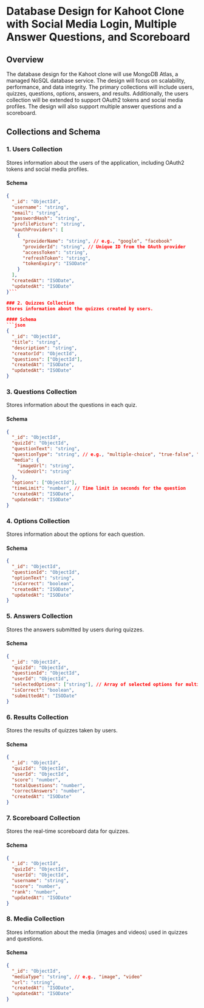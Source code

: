 # Database Design for Kahoot Clone with Social Media Login, Multiple Answer Questions, and Scoreboard

## Overview
The database design for the Kahoot clone will use MongoDB Atlas, a managed NoSQL database service. The design will focus on scalability, performance, and data integrity. The primary collections will include users, quizzes, questions, options, answers, and results. Additionally, the users collection will be extended to support OAuth2 tokens and social media profiles. The design will also support multiple answer questions and a scoreboard.

## Collections and Schema

### 1. Users Collection
Stores information about the users of the application, including OAuth2 tokens and social media profiles.

#### Schema
```json
{
  "_id": "ObjectId",
  "username": "string",
  "email": "string",
  "passwordHash": "string",
  "profilePicture": "string",
  "oauthProviders": [
    {
      "providerName": "string", // e.g., "google", "facebook"
      "providerId": "string", // Unique ID from the OAuth provider
      "accessToken": "string",
      "refreshToken": "string",
      "tokenExpiry": "ISODate"
    }
  ],
  "createdAt": "ISODate",
  "updatedAt": "ISODate"
}```

### 2. Quizzes Collection
Stores information about the quizzes created by users.

#### Schema
```json
{
  "_id": "ObjectId",
  "title": "string",
  "description": "string",
  "creatorId": "ObjectId",
  "questions": ["ObjectId"],
  "createdAt": "ISODate",
  "updatedAt": "ISODate"
}
```

### 3. Questions Collection
Stores information about the questions in each quiz.

#### Schema
```json
{
  "_id": "ObjectId",
  "quizId": "ObjectId",
  "questionText": "string",
  "questionType": "string", // e.g., "multiple-choice", "true-false", "short-answer", "multiple-answer"
  "media": {
    "imageUrl": "string",
    "videoUrl": "string"
  },
  "options": ["ObjectId"],
  "timeLimit": "number", // Time limit in seconds for the question
  "createdAt": "ISODate",
  "updatedAt": "ISODate"
}
```

### 4. Options Collection
Stores information about the options for each question.

#### Schema
``` json
{
  "_id": "ObjectId",
  "questionId": "ObjectId",
  "optionText": "string",
  "isCorrect": "boolean",
  "createdAt": "ISODate",
  "updatedAt": "ISODate"
}
```

### 5. Answers Collection
Stores the answers submitted by users during quizzes.

#### Schema
```json
{
  "_id": "ObjectId",
  "quizId": "ObjectId",
  "questionId": "ObjectId",
  "userId": "ObjectId",
  "selectedOptions": ["string"], // Array of selected options for multiple-answer questions
  "isCorrect": "boolean",
  "submittedAt": "ISODate"
}
```
### 6. Results Collection
Stores the results of quizzes taken by users.

#### Schema
```json
{
  "_id": "ObjectId",
  "quizId": "ObjectId",
  "userId": "ObjectId",
  "score": "number",
  "totalQuestions": "number",
  "correctAnswers": "number",
  "createdAt": "ISODate"
}
```

### 7. Scoreboard Collection
Stores the real-time scoreboard data for quizzes.

#### Schema
```json
{
  "_id": "ObjectId",
  "quizId": "ObjectId",
  "userId": "ObjectId",
  "username": "string",
  "score": "number",
  "rank": "number",
  "updatedAt": "ISODate"
}
```

### 8. Media Collection
Stores information about the media (images and videos) used in quizzes and questions.

#### Schema
```json
{
  "_id": "ObjectId",
  "mediaType": "string", // e.g., "image", "video"
  "url": "string",
  "createdAt": "ISODate",
  "updatedAt": "ISODate"
}
```
